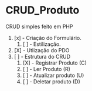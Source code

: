 # CRUD_Produto
CRUD simples feito em PHP


1. [x] - Criação do Formulário.
    1. [ ] - Estilização.
1. [X] - Utlização do PDO
1. [ ] - Estrutura do CRUD
    1. [X] - Registrar Produto (C)
    1. [ ] - Ler Produto (R)
    1. [ ] - Atualizar produto (U)
    1. [ ] - Deletar produto (D)